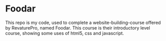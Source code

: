 # Foodar

This repo is my code, used to complete a website-building-course offered by RevaturePro, named Foodar.
This course is their introductory level course, showing some uses of html5, css and javascript.
